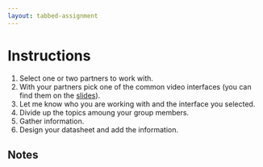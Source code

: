 ```yaml
---
layout: tabbed-assignment
---
```


# Instructions

1. Select one or two partners to work with.
1. With your partners pick one of the common video interfaces (you can find them on the [slides][]).
1. Let me know who you are working with and the interface you selected.
1. Divide up the topics amoung your group members.
1. Gather information.
1. Design your datasheet and add the information.

## Notes

<!-- Don't edit links here, change them in _data/assignment.yml instead, -->

[slides]: <{{site.data.assignment.slides}}>
[template]: <{{site.data.assignment.template}}>
